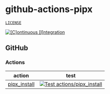 # github-actions-pipx

[`LICENSE`](./LICENSE.md)

[![[C]ontinuous [I]ntegration](https://github.com/percebus/github-actions-pipx/actions/workflows/always.yml/badge.svg)](https://github.com/percebus/github-actions-pipx/actions/workflows/always.yml)

## GitHub

### Actions

| action                                         | test                                                                                                                                                                                                                                         |
| ---------------------------------------------- | -------------------------------------------------------------------------------------------------------------------------------------------------------------------------------------------------------------------------------------------- |
| [pipx_install](./.github/actions/pipx_install) | [![Test actions/pipx_install](https://github.com/percebus/github-actions-pipx/actions/workflows/test_actions__pipx_install.yml/badge.svg)](https://github.com/percebus/github-actions-pipx/actions/workflows/test_actions__pipx_install.yml) |
